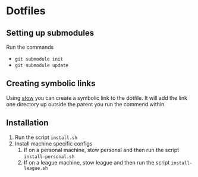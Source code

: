 # Dotfiles

## Setting up submodules

Run the commands
- `git submodule init`
- `git submodule update`

## Creating symbolic links

Using [stow](https://www.gnu.org/software/stow/) you can create a symbolic link to the dotfile. It will add the link one directory up outside the parent you run the commend within.

## Installation
1. Run the script `install.sh`
2. Install machine specific configs
    1. If on a personal machine, stow personal and then run the script `install-personal.sh`
    2. If on a league machine, stow league and then run the script `install-league.sh`
